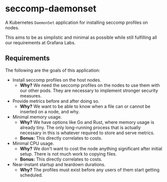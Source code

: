 # seccomp-daemonset

A Kubernetes `DaemonSet` application for installing seccomp profiles on nodes.

This aims to be as simplistic and minimal as possible while still fulfilling all our requirements at Grafana Labs.

## Requirements

The following are the goals of this application:

  * Install seccomp profiles on the host nodes.
    * **Why?** We need the seccomp profiles on the nodes to use them with our other pods.
      They are necessary to implement stronger security measures.
  * Provide metrics before and after doing so.
    * **Why?** We want to be able to know when a file can or cannot be inserted on a node, and why.
  * Minimal memory usage.
    * **Why?** We have options like Go and Rust, where memory usage is already tiny.
      The only long-running process that is actually necessary in this is whatever required to store and serve metrics.
    * **Bonus:** This directly correlates to costs.
  * Minimal CPU usage.
    * **Why?** We don't want to cost the node anything significant after initial setup.
      There is not much work to copying files.
    * **Bonus:** This directly correlates to costs.
  * Near-instant startup and teardown durations.
    * **Why?** The profiles must exist before any users of them start getting scheduled.
